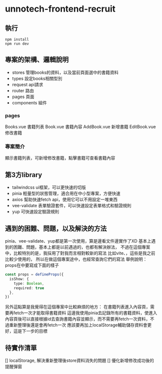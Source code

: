 # unnotech-frontend-recruit

## 執行
```
npm install
npm run dev
```

## 專案的架構、邏輯說明

- stores 管理books的資料，以及當前頁面選中的書籍資料
- types 設定books相關型別
- request api請求
- router 路由
- pages 頁面
- components 組件

### pages

Books.vue 書籍列表
Book.vue 書籍內容
AddBook.vue 新增書籍
EditBook.vue 修改書籍

### 專案簡介
顯示書籍列表，可新增修改書籍，點擊書籍可查看書籍內容

## 第3方library
- tailwindcss  ui框架，可以更快速的切版
- pinia 輕量型的狀態管理，適合用在中小型專案，方便快速
- axios 幫助快速fetch api，使用它可以不用設定一堆東西
- vee-validate 表單驗證套件，可以快速設定表單格式和驗證規則
- yup 可快速設定驗證規則

## 遇到的困難、問題，以及解決的方法
pinia、vee-validate、yup都是第一次使用，算是邊看文件邊實作了XD
基本上遇到的困難、問題，基本上都是以前遇過的，也都有解決辦法，
不過在這個專案中，比較特別的是，我採用了對我而言相對較新的寫法
比如vite、<script setup></script>，這些是我之前比較少使用的，
所以在做這個專案途中，也經常查詢它們的寫法
舉例說明：props在<script setup></script>中要寫成下面的樣子
```ts
const props = defineProps({
  isShow: {
    type: Boolean,
    required: true
  },
})
```
另外這點算是我覺得在這個專案中比較麻煩的地方：
在書籍列表進入內容頁，需要再fetch一次才能取得書籍資料
這邊我使用pinia去記錄所有的書籍資料，使進入內容頁後可以直接根據id去查詢書籍內容並顯示，而不需要再fetch一次資料，不過重新整理後還是會再fetch一次
應該要再加上localStorage輔助儲存資料會更好，這是下一步的目標

## 待實作清單
[] localStorage, 解決重新整理後store資料消失的問題
[] 優化新增修改成功後的提醒彈窗